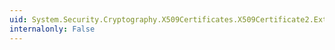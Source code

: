 ```yaml
---
uid: System.Security.Cryptography.X509Certificates.X509Certificate2.Extensions
internalonly: False
---
```

